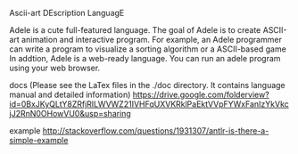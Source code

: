 Ascii-art DEscription LanguagE

Adele is a cute full-featured language.
The goal of Adele is to create ASCII-art animation and interactive program.
For example, an Adele programmer can write a program to visualize a sorting algorithm or a ASCII-based game
In addtion, Adele is a web-ready language. You can run an adele program using your web browser.


docs
(Please see the LaTex files in the ./doc directory. It contains language manual and detailed information)
https://drive.google.com/folderview?id=0BxJKyQLtY8ZRfjRlLWVWZ21IVHFqUXVKRklPaEktVVpFYWxFanIzYkVkcjJ2RnN0OHowVU0&usp=sharing

example
http://stackoverflow.com/questions/1931307/antlr-is-there-a-simple-example
